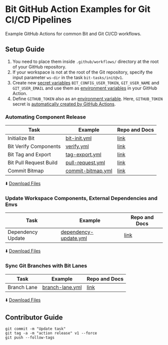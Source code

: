 # Bit GitHub Action Examples for Git CI/CD Pipelines
Example GitHub Actions for common Bit and Git CI/CD workflows.

## Setup Guide

1. You need to place them inside `.github/workflows/` directory at the root of your GitHub repository.
2. If your workspace is not at the root of the Git repository, specify the input parameter `ws-dir` in the task `bit-tasks/init@v1`.
3. Create new [secret variables](https://docs.github.com/en/actions/security-guides/encrypted-secrets) `BIT_CONFIG_USER_TOKEN`, `GIT_USER_NAME` and `GIT_USER_EMAIL` and use them as [environment variables](https://docs.github.com/en/actions/learn-github-actions/variables) in your GitHub Action.
4. Define `GITHUB_TOKEN` also as an [environment variable](https://docs.github.com/en/actions/learn-github-actions/variables). Here, `GITHUB_TOKEN` secret is [automatically created by GitHub Actions](https://docs.github.com/en/actions/security-guides/automatic-token-authentication).

### Automating Component Release

| Task                        | Example                         | Repo and Docs                                 |
|-----------------------------|---------------------------------|-----------------------------------------------|
| Initialize Bit             | [bit-init.yml](/github-actions/bit-init.yml)          | [link](https://github.com/bit-tasks/init)    |
| Bit Verify Components  | [verify.yml](/github-actions/verify.yml)                | [link](https://github.com/bit-tasks/verify)  |
| Bit Tag and Export        | [tag-export.yml](/github-actions/tag-export.yml)  | [link](https://github.com/bit-tasks/tag-export) |
| Bit Pull Request Build  | [pull-request.yml](/github-actions/pull-request.yml) | [link](https://github.com/bit-tasks/pull-request) |
| Commit Bitmap           | [commit-bitmap.yml](/github-actions/commit-bitmap.yml) | [link](https://github.com/bit-tasks/commit-bitmap) |

  :arrow_down: [Download Files](https://github.com/bit-tasks/github-action-examples/raw/main/downloads/automating-component-releases.zip)

### Update Workspace Components, External Dependencies and Envs

| Task                        | Example                         | Repo and Docs                                 |
|-----------------------------|---------------------------------|-----------------------------------------------|
| Dependency Update           | [dependency-update.yml](/github-actions/dependency-update.yml)   | [link](https://github.com/bit-tasks/dependency-update)   |

  :arrow_down: [Download Files](https://github.com/bit-tasks/github-action-examples/raw/main/downloads/dependency-update.zip)

### Sync Git Branches with Bit Lanes

| Task                        | Example                         | Repo and Docs                                 |
|-----------------------------|---------------------------------|-----------------------------------------------|
| Branch Lane                 | [branch-lane.yml](/github-actions/branch-lane.yml)  |  [link](https://github.com/bit-tasks/branch-lane) |

  :arrow_down: [Download Files](https://github.com/bit-tasks/github-action-examples/raw/main/downloads/branch-lane.zip)

## Contributor Guide

```
git commit -m "Update task"
git tag -a -m "action release" v1 --force
git push --follow-tags
```
